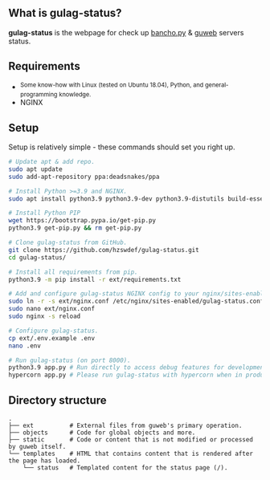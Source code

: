 ## What is gulag-status?

**gulag-status** is the webpage for check up [bancho.py]( https://github.com/osuAkatsuki/bancho.py ) & [guweb]( https://github.com/Varkaria/guweb ) servers status.

## Requirements
- <sup>Some know-how with Linux (tested on Ubuntu 18.04), Python, and general-programming knowledge.</sup>
- NGINX

## Setup
Setup is relatively simple - these commands should set you right up.

```bash
# Update apt & add repo.
sudo apt update
sudo add-apt-repository ppa:deadsnakes/ppa

# Install Python >=3.9 and NGINX.
sudo apt install python3.9 python3.9-dev python3.9-distutils build-essential nginx

# Install Python PIP
wget https://bootstrap.pypa.io/get-pip.py
python3.9 get-pip.py && rm get-pip.py

# Clone gulag-status from GitHub.
git clone https://github.com/hzswdef/gulag-status.git
cd gulag-status/

# Install all requirements from pip.
python3.9 -m pip install -r ext/requirements.txt

# Add and configure gulag-status NGINX config to your nginx/sites-enabled.
sudo ln -r -s ext/nginx.conf /etc/nginx/sites-enabled/gulag-status.conf
sudo nano ext/nginx.conf
sudo nginx -s reload

# Configure gulag-status.
cp ext/.env.example .env
nano .env

# Run gulag-status (on port 8000).
python3.9 app.py # Run directly to access debug features for development!
hypercorn app.py # Please run gulag-status with hypercorn when in production! It will improve performance drastically by disabling all of the debug features a developer would need!
```

## Directory structure

```
.
├── ext          # External files from guweb's primary operation.
├── objects      # Code for global objects and more.
├── static       # Code or content that is not modified or processed by guweb itself.
└── templates    # HTML that contains content that is rendered after the page has loaded.
    └── status   # Templated content for the status page (/).
```
